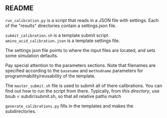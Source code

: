 README
------

`run_calibration.py` is a script that reads in a JSON file with settings. Each of the "results" directories contain a settings.json file.

`submit_calibration.sh` is a template submit script
`amino_acid_calibration.json` is a template settings file. 

The settings json file points to where the input files are located, and sets some simulation defaults. 

Pay special attention to the parameters sections.
Note that filenames are specified according to the `basename` and `methodname` parameters for programmability/reusability of the template.

The `master_submit.sh` file is used to submit all of there calibrations. You can find out how to run the script from there.
Typically, from _this directory_, use bsub < subdir/submit.sh, so that all relative paths match

`generate_calibrations.py` fills in the templates and makes the subdirectories.
